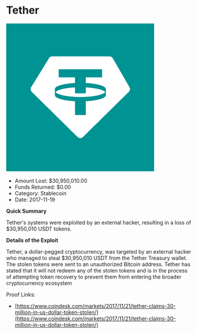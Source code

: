 # Tether
![Tether](/rektimages/Tether.png)
- Amount Lost: $30,950,010.00
- Funds Returned: $0.00
- Category: Stablecoin
- Date: 2017-11-19

**Quick Summary**

Tether's systems were exploited by an external hacker, resulting in a loss of $30,950,010 USDT tokens.

  


 **Details of the Exploit**

Tether, a dollar-pegged cryptocurrency, was targeted by an external hacker who managed to steal $30,950,010 USDT from the Tether Treasury wallet. The stolen tokens were sent to an unauthorized Bitcoin address. Tether has stated that it will not redeem any of the stolen tokens and is in the process of attempting token recovery to prevent them from entering the broader cryptocurrency ecosystem


Proof Links:
- [https://www.coindesk.com/markets/2017/11/21/tether-claims-30-million-in-us-dollar-token-stolen/](https://www.coindesk.com/markets/2017/11/21/tether-claims-30-million-in-us-dollar-token-stolen/)


